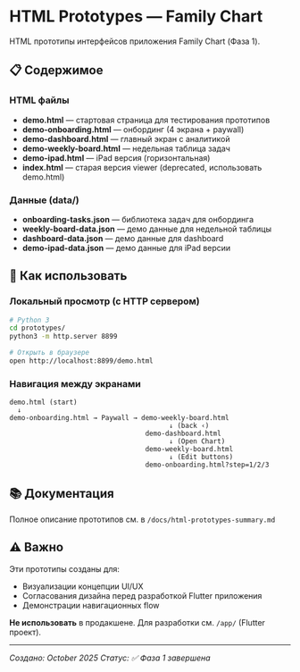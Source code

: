 # HTML Prototypes — Family Chart

HTML прототипы интерфейсов приложения Family Chart (Фаза 1).

## 📋 Содержимое

### HTML файлы

- **demo.html** — стартовая страница для тестирования прототипов
- **demo-onboarding.html** — онбординг (4 экрана + paywall)
- **demo-dashboard.html** — главный экран с аналитикой
- **demo-weekly-board.html** — недельная таблица задач
- **demo-ipad.html** — iPad версия (горизонтальная)
- **index.html** — старая версия viewer (deprecated, использовать demo.html)

### Данные (data/)

- **onboarding-tasks.json** — библиотека задач для онбординга
- **weekly-board-data.json** — демо данные для недельной таблицы
- **dashboard-data.json** — демо данные для dashboard
- **demo-ipad-data.json** — демо данные для iPad версии

## 🚀 Как использовать

### Локальный просмотр (с HTTP сервером)

```bash
# Python 3
cd prototypes/
python3 -m http.server 8899

# Открыть в браузере
open http://localhost:8899/demo.html
```

### Навигация между экранами

```
demo.html (start)
  ↓
demo-onboarding.html → Paywall → demo-weekly-board.html
                                        ↓ (back ‹)
                                  demo-dashboard.html
                                        ↓ (Open Chart)
                                  demo-weekly-board.html
                                        ↓ (Edit buttons)
                                  demo-onboarding.html?step=1/2/3
```

## 📚 Документация

Полное описание прототипов см. в `/docs/html-prototypes-summary.md`

## ⚠️ Важно

Эти прототипы созданы для:
- Визуализации концепции UI/UX
- Согласования дизайна перед разработкой Flutter приложения
- Демонстрации навигационных flow

**Не использовать** в продакшене. Для разработки см. `/app/` (Flutter проект).

---

*Создано: October 2025*
*Статус: ✅ Фаза 1 завершена*
